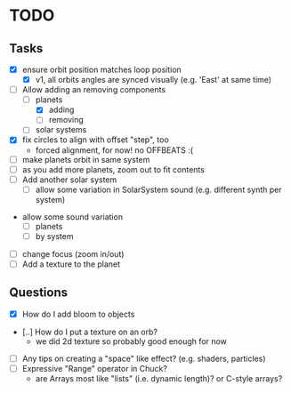 # TODO

## Tasks
- [x] ensure orbit position matches loop position
  - [x] v1, all orbits angles are synced visually (e.g. 'East' at same time)
- [ ] Allow adding an removing components
  - [ ] planets
    - [x] adding
    - [ ] removing
  - [ ] solar systems
- [x] fix circles to align with offset "step", too
  - forced alignment, for now! no OFFBEATS :(
- [ ] make planets orbit in same system
- [ ] as you add more planets, zoom out to fit contents
- [ ] Add another solar system
  - [ ] allow some variation in SolarSystem sound (e.g. different synth per system)
- allow some sound variation
  - [ ] planets
  - [ ] by system
- [ ] change focus (zoom in/out)
- [ ] Add a texture to the planet

## Questions

- [x] How do I add bloom to objects
- [..] How do I put a texture on an orb?
  - we did 2d texture so probably good enough for now
- [ ] Any tips on creating a "space" like effect? (e.g. shaders, particles)
- [ ] Expressive "Range" operator in Chuck?
  - are Arrays most like "lists" (i.e. dynamic length)? or C-style arrays?
